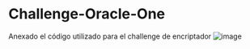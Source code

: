 # Challenge-Oracle-One

Anexado el código utilizado para el challenge de encriptador
![image](https://github.com/Jersonwm/Challenge-Oracle-One/assets/9126710/6b2d1e65-6d04-46e2-9552-1251c07f7f5e)

